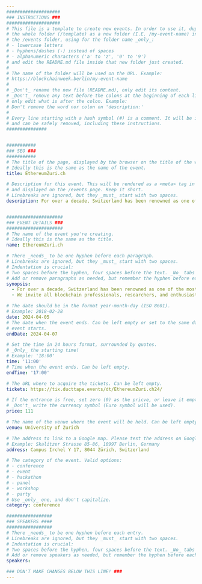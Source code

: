 ```yaml
---
####################
### INSTRUCTIONS ###
####################
# This file is a template to create new events. In order to use it, duplicate
# the whole folder (/template) as a new folder (I.E. /my-event-name) inside of
# the /events folder, using for the folder name _only_:
# - lowercase letters
# - hyphens/dashes (-) instead of spaces
# - alphanumeric characters ('a' to 'z', '0' to '9')
# and edit the README.md file inside that new folder just created.
#
# The name of the folder will be used on the URL. Example:
# https://blockchainweek.berlin/my-event-name
#
# _Don't_ rename the new file (README.md), only edit its content.
# _Don't_ remove any text before the colons at the beginning of each line,
# only edit what is after the colon. Example:
# Don't remove the word nor colon on 'description:'
#
# Every line starting with a hash symbol (#) is a comment. It will be ignored
# and can be safely removed, including these instructions.
###############


###########
### SEO ###
###########
# The title of the page, displayed by the browser on the title of the window.
# Ideally this is the same as the name of the event.
title: EthereumZuri.ch

# Description for this event. This will be rendered as a <meta> tag in the HTML,
# and displayed on the /events page. Keep it short.
# Linebreaks are ignored, but they _must_ start with two spaces.
description: For over a decade, Switzerland has been renowned as one of the most forward-thinking and innovative epicenters for blockchain technology. We invite all blockchain professionals, researchers, and enthusiasts to the heart of this innovation, Zürich, to learn, connect, experiment, and engage with the vibrant and passionate Swiss blockchain community.


#####################
### EVENT DETAILS ###
#####################
# The name of the event you're creating.
# Ideally this is the same as the title.
name: EthereumZuri.ch

# There _needs_ to be one hyphen before each paragraph.
# Linebreaks are ignored, but they _must_ start with two spaces.
# Indentation is crucial:
# Two spaces before the hyphen, four spaces before the text. _No_ tabs allowed.
# Add or remove paragraphs as needed, but remember the hyphen before each entry.
synopsis:
  - For over a decade, Switzerland has been renowned as one of the most forward-thinking and innovative epicenters for blockchain technology.
  - We invite all blockchain professionals, researchers, and enthusiasts to the heart of this innovation, Zürich, to learn, connect, experiment, and engage with the vibrant and passionate Swiss blockchain community.

# The date should be in the format year-month-day (ISO 8601).
# Example: 2018-02-28
date: 2024-04-05
# The date when the event ends. Can be left empty or set to the same day the
# event starts.
endDate: 2024-04-07

# Set the time in 24 hours format, surrounded by quotes.
# _Only_ the starting time!
# Example: '18:00'
time: '11:00'
# Time when the event ends. Can be left empty.
endTime: '17:00'

# The URL where to acquire the tickets. Can be left empty.
tickets: https://tix.ducttape.events/dt/EthereumZuri.ch24/

# If the entrance is free, set zero (0) as the pricve, or leave it empty.
# _Don't_ write the currency symbol (Euro symbol will be used).
price: 111

# The name of the venue where the event will be held. Can be left empty.
venue: University of Zurich

# The address to link to a Google map. Please test the address on Google Maps.
# Example: Skalitzer Strasse 85-86, 10997 Berlin, Germany
address: Campus Irchel Y 17, 8044 Zürich, Switzerland

# The category of the event. Valid options:
# - conference
# - event
# - hackathon
# - panel
# - workshop
# - party
# Use _only_ one, and don't capitalize.
category: conference

#################
### SPEAKERS ####
#################
# There _needs_ to be one hyphen before each entry.
# Linebreaks are ignored, but they _must_ start with two spaces.
# Indentation is crucial:
# Two spaces before the hyphen, four spaces before the text. _No_ tabs allowed.
# Add or remove speakers as needed, but remember the hyphen before each entry.
speakers:

### DON'T MAKE CHANGES BELOW THIS LINE! ###
---
```


<!-- ### DON'T MAKE CHANGES BELOW THIS LINE! ### -->

<Event-Content/>
